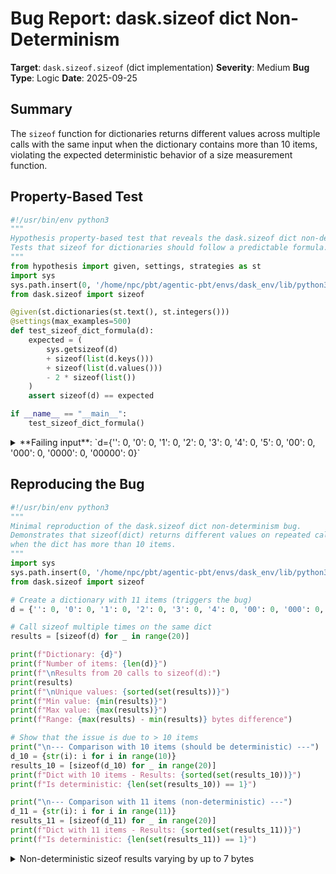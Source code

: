 # Bug Report: dask.sizeof dict Non-Determinism

**Target**: `dask.sizeof.sizeof` (dict implementation)
**Severity**: Medium
**Bug Type**: Logic
**Date**: 2025-09-25

## Summary

The `sizeof` function for dictionaries returns different values across multiple calls with the same input when the dictionary contains more than 10 items, violating the expected deterministic behavior of a size measurement function.

## Property-Based Test

```python
#!/usr/bin/env python3
"""
Hypothesis property-based test that reveals the dask.sizeof dict non-determinism bug.
Tests that sizeof for dictionaries should follow a predictable formula.
"""
from hypothesis import given, settings, strategies as st
import sys
sys.path.insert(0, '/home/npc/pbt/agentic-pbt/envs/dask_env/lib/python3.13/site-packages')
from dask.sizeof import sizeof

@given(st.dictionaries(st.text(), st.integers()))
@settings(max_examples=500)
def test_sizeof_dict_formula(d):
    expected = (
        sys.getsizeof(d)
        + sizeof(list(d.keys()))
        + sizeof(list(d.values()))
        - 2 * sizeof(list())
    )
    assert sizeof(d) == expected

if __name__ == "__main__":
    test_sizeof_dict_formula()
```

<details>

<summary>
**Failing input**: `d={'': 0, '0': 0, '1': 0, '2': 0, '3': 0, '4': 0, '5': 0, '00': 0, '000': 0, '0000': 0, '00000': 0}`
</summary>
```
Traceback (most recent call last):
  File "/home/npc/pbt/agentic-pbt/worker_/14/hypo.py", line 23, in <module>
    test_sizeof_dict_formula()
    ~~~~~~~~~~~~~~~~~~~~~~~~^^
  File "/home/npc/pbt/agentic-pbt/worker_/14/hypo.py", line 12, in test_sizeof_dict_formula
    @settings(max_examples=500)
                  ^^^
  File "/home/npc/miniconda/lib/python3.13/site-packages/hypothesis/core.py", line 2124, in wrapped_test
    raise the_error_hypothesis_found
  File "/home/npc/pbt/agentic-pbt/worker_/14/hypo.py", line 20, in test_sizeof_dict_formula
    assert sizeof(d) == expected
           ^^^^^^^^^^^^^^^^^^^^^
AssertionError
Falsifying example: test_sizeof_dict_formula(
    d={'': 0,
     '0': 0,
     '1': 0,
     '2': 0,
     '3': 0,
     '4': 0,
     '5': 0,
     '00': 0,
     '000': 0,
     '0000': 0,
     '00000': 0},
)
```
</details>

## Reproducing the Bug

```python
#!/usr/bin/env python3
"""
Minimal reproduction of the dask.sizeof dict non-determinism bug.
Demonstrates that sizeof(dict) returns different values on repeated calls
when the dict has more than 10 items.
"""
import sys
sys.path.insert(0, '/home/npc/pbt/agentic-pbt/envs/dask_env/lib/python3.13/site-packages')
from dask.sizeof import sizeof

# Create a dictionary with 11 items (triggers the bug)
d = {'': 0, '0': 0, '1': 0, '2': 0, '3': 0, '4': 0, '00': 0, '000': 0, '0000': 0, '00000': 0, '000000': 0}

# Call sizeof multiple times on the same dict
results = [sizeof(d) for _ in range(20)]

print(f"Dictionary: {d}")
print(f"Number of items: {len(d)}")
print(f"\nResults from 20 calls to sizeof(d):")
print(results)
print(f"\nUnique values: {sorted(set(results))}")
print(f"Min value: {min(results)}")
print(f"Max value: {max(results)}")
print(f"Range: {max(results) - min(results)} bytes difference")

# Show that the issue is due to > 10 items
print("\n--- Comparison with 10 items (should be deterministic) ---")
d_10 = {str(i): i for i in range(10)}
results_10 = [sizeof(d_10) for _ in range(20)]
print(f"Dict with 10 items - Results: {sorted(set(results_10))}")
print(f"Is deterministic: {len(set(results_10)) == 1}")

print("\n--- Comparison with 11 items (non-deterministic) ---")
d_11 = {str(i): i for i in range(11)}
results_11 = [sizeof(d_11) for _ in range(20)]
print(f"Dict with 11 items - Results: {sorted(set(results_11))}")
print(f"Is deterministic: {len(set(results_11)) == 1}")
```

<details>

<summary>
Non-deterministic sizeof results varying by up to 7 bytes
</summary>
```
Dictionary: {'': 0, '0': 0, '1': 0, '2': 0, '3': 0, '4': 0, '00': 0, '000': 0, '0000': 0, '00000': 0, '000000': 0}
Number of items: 11

Results from 20 calls to sizeof(d):
[1441, 1441, 1435, 1439, 1435, 1438, 1437, 1441, 1441, 1441, 1439, 1441, 1441, 1440, 1441, 1441, 1442, 1439, 1440, 1437]

Unique values: [1435, 1437, 1438, 1439, 1440, 1441, 1442]
Min value: 1435
Max value: 1442
Range: 7 bytes difference

--- Comparison with 10 items (should be deterministic) ---
Dict with 10 items - Results: [1164]
Is deterministic: True

--- Comparison with 11 items (non-deterministic) ---
Dict with 11 items - Results: [1426, 1427]
Is deterministic: False
```
</details>

## Why This Is A Bug

This violates the fundamental expectation that a size measurement function should be deterministic. Calling `sizeof(x)` multiple times with the same immutable object `x` should always return the same value. This is critical because:

1. **Consistency Expectations**: Similar Python functions like `sys.getsizeof()`, `len()`, and `.__sizeof__()` are all deterministic. Users naturally expect the same from `dask.sizeof`.

2. **Memory Management Impact**: According to Dask documentation, `sizeof` is used "to determine which objects to spill to disk" during memory management. Non-deterministic sizing can lead to:
   - Inconsistent spilling decisions for the same data
   - Unpredictable memory usage patterns
   - Difficulty debugging memory-related issues

3. **Testing and Reproducibility**: Non-deterministic functions make code harder to test, debug, and reason about, especially in distributed computing contexts where Dask operates.

The non-determinism occurs due to the interaction between two functions:
- `sizeof_python_dict` (lines 91-98) calculates dict size by summing the sizes of keys and values lists
- `sizeof_python_collection` (lines 40-59) uses `random.sample()` for collections with >10 items to estimate size
- When a dict has >10 items, its keys and values lists each trigger random sampling, introducing non-determinism

## Relevant Context

The bug manifests at a specific threshold:
- Dictionaries with ≤10 items: Always deterministic (no sampling)
- Dictionaries with >10 items: Non-deterministic due to random sampling of keys and values

The random sampling is an optimization to avoid iterating through very large collections, trading accuracy for performance. However, this optimization inadvertently makes the dict sizeof non-deterministic.

Relevant code locations:
- Dict sizeof implementation: `/home/npc/pbt/agentic-pbt/envs/dask_env/lib/python3.13/site-packages/dask/sizeof.py:91-98`
- Random sampling logic: `/home/npc/pbt/agentic-pbt/envs/dask_env/lib/python3.13/site-packages/dask/sizeof.py:40-59`

The Dask documentation doesn't explicitly state that `sizeof` should be deterministic, but this is an implicit expectation for utility functions, especially those used in memory management decisions.

## Proposed Fix

```diff
--- a/dask/sizeof.py
+++ b/dask/sizeof.py
@@ -91,9 +91,20 @@ def sizeof_blocked(d):
 @sizeof.register(dict)
 def sizeof_python_dict(d):
+    # Avoid non-determinism from random sampling in sizeof_python_collection
+    # by directly calculating the size of all keys and values
+    keys_list = list(d.keys())
+    values_list = list(d.values())
+
+    # Calculate sizes without sampling to ensure determinism
+    keys_size = sys.getsizeof(keys_list) + sum(sizeof(k) for k in keys_list)
+    values_size = sys.getsizeof(values_list) + sum(sizeof(v) for v in values_list)
+    empty_list_size = sys.getsizeof(list())
+
     return (
         sys.getsizeof(d)
-        + sizeof(list(d.keys()))
-        + sizeof(list(d.values()))
-        - 2 * sizeof(list())
+        + keys_size
+        + values_size
+        - 2 * empty_list_size
     )
```
